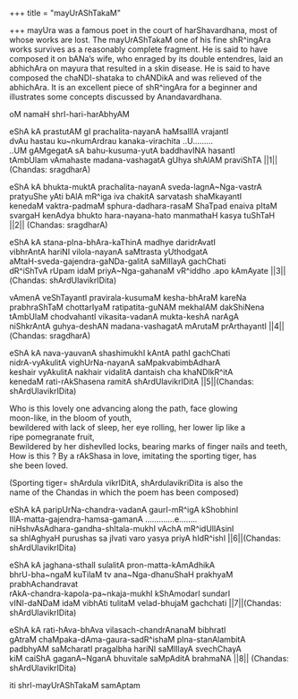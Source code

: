 +++
title = "mayUrAShTakaM"

+++
mayUra was a famous poet in the court of harShavardhana, most of whose
works are lost. The mayUrAShTakaM one of his fine shR^ingAra works
survives as a reasonably complete fragment. He is said to have composed
it on bANa’s wife, who enraged by its double entendres, laid an
abhichAra on mayura that resulted in a skin disease. He is said to have
composed the chaNDI-shataka to chANDikA and was relieved of the
abhichAra. It is an excellent piece of shR^ingAra for a beginner and
illustrates some concepts discussed by Anandavardhana.

oM namaH shrI-hari-harAbhyAM

eShA kA prastutAM gI prachalita-nayanA haMsalIlA vrajantI  
dvAu hastau ku\~nkumArdrau kanaka-virachita ..U………  
..UM gAMgegatA sA bahu-kusuma-yutA baddhavINA hasantI  
tAmbUlam vAmahaste madana-vashagatA gUhya shAlAM praviShTA ||1||
(Chandas: sragdharA)

eShA kA bhukta-muktA prachalita-nayanA sveda-lagnA\~Nga-vastrA  
pratyuShe yAti bAlA mR^iga iva chakitA sarvatash shaMkayantI  
kenedaM vaktra-padmaM sphura-dadhara-rasaM ShaTpad enaiva pItaM  
svargaH kenAdya bhukto hara-nayana-hato manmathaH kasya tuShTaH ||2||
(Chandas: sragdharA)

eShA kA stana-pIna-bhAra-kaThinA madhye daridrAvatI  
vibhrAntA hariNI vilola-nayanA saMtrasta yUthodgatA  
aMtaH-sveda-gajendra-gaNDa-galitA saMlIlayA gachChati  
dR^iShTvA rUpam idaM priyA\~Nga-gahanaM vR^iddho .apo kAmAyate
||3||(Chandas: shArdUlavikrIDita)

vAmenA veShTayantI pravirala-kusumaM kesha-bhAraM kareNa   
prabhraShTaM chottarIyaM ratipatita-guNAM mekhalAM dakShiNena  
tAmbUlaM chodvahantI vikasita-vadanA mukta-keshA narAgA  
niShkrAntA guhya-deshAN madana-vashagatA mArutaM prArthayantI
||4||(Chandas: sragdharA)

eShA kA nava-yauvanA shashimukhI kAntA pathI gachChati  
nidrA-vyAkulitA vighUrNa-nayanA saMpakvabimbAdharA  
keshair vyAkulitA nakhair vidalitA dantaish cha khaNDIkR^itA  
kenedaM rati-rAkShasena ramitA shArdUlavikrIDitA ||5||(Chandas:
shArdUlavikrIDita)

Who is this lovely one advancing along the path, face glowing  
moon-like, in the bloom of youth,  
bewildered with lack of sleep, her eye rolling, her lower lip like a  
ripe pomegranate fruit,  
Bewildered by her dishevlled locks, bearing marks of finger nails and
teeth,  
How is this ? By a rAkShasa in love, imitating the sporting tiger, has  
she been loved.

(Sporting tiger= shArdula vikrIDitA, shArdulavikriDita is also the  
name of the Chandas in which the poem has been composed)

eShA kA paripUrNa-chandra-vadanA gaurI-mR^igA kShobhinI  
lIlA-matta-gajendra-hamsa-gamanA ………….e……..  
niHshvAsAdhara-gandha-shItala-mukhI vAchA mR^idUllAsinI  
sa shlAghyaH purushas sa jIvati varo yasya priyA hIdR^ishI
||6||(Chandas: shArdUlavikrIDita)

eShA kA jaghana-sthalI sulalitA pron-matta-kAmAdhikA  
bhrU-bha\~ngaM kuTilaM tv ana\~Nga-dhanuShaH prakhyaM prabhAchandravat  
rAkA-chandra-kapola-pa\~nkaja-mukhI kShAmodarI sundarI  
vINI-daNDaM idaM vibhAti tulitaM velad-bhujaM gachchati ||7||(Chandas:
shArdUlavikrIDita)

eShA kA rati-hAva-bhAva vilasach-chandrAnanaM bibhratI  
gAtraM chaMpaka-dAma-gaura-sadR^ishaM pIna-stanAlambitA  
padbhyAM saMcharatI pragalbha hariNI saMlIlayA svechChayA  
kiM caiShA gaganA\~NganA bhuvitale saMpAditA brahmaNA ||8|| (Chandas:
shArdUlavikrIDita)

iti shrI-mayUrAShTakaM samAptam
